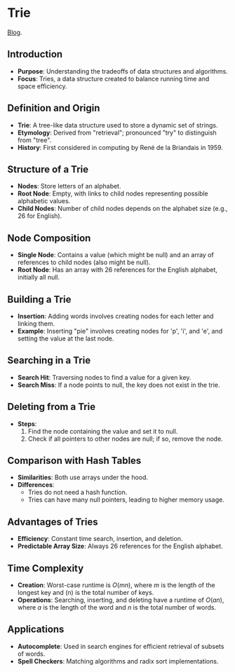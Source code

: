 # Trie

[Blog](https://medium.com/basecs/trying-to-understand-tries-3ec6bede0014).

## Introduction

- **Purpose**: Understanding the tradeoffs of data structures and algorithms.
- **Focus**: Tries, a data structure created to balance running time and space efficiency.

## Definition and Origin

- **Trie**: A tree-like data structure used to store a dynamic set of strings.
- **Etymology**: Derived from "retrieval"; pronounced "try" to distinguish from "tree".
- **History**: First considered in computing by René de la Briandais in 1959.

## Structure of a Trie

- **Nodes**: Store letters of an alphabet.
- **Root Node**: Empty, with links to child nodes representing possible alphabetic values.
- **Child Nodes**: Number of child nodes depends on the alphabet size (e.g., 26 for English).

## Node Composition

- **Single Node**: Contains a value (which might be null) and an array of references to child nodes (also might be null).
- **Root Node**: Has an array with 26 references for the English alphabet, initially all null.

## Building a Trie

- **Insertion**: Adding words involves creating nodes for each letter and linking them.
- **Example**: Inserting "pie" involves creating nodes for 'p', 'i', and 'e', and setting the value at the last node.

## Searching in a Trie

- **Search Hit**: Traversing nodes to find a value for a given key.
- **Search Miss**: If a node points to null, the key does not exist in the trie.

## Deleting from a Trie

- **Steps**: 
  1. Find the node containing the value and set it to null.
  2. Check if all pointers to other nodes are null; if so, remove the node.

## Comparison with Hash Tables

- **Similarities**: Both use arrays under the hood.
- **Differences**: 
  - Tries do not need a hash function.
  - Tries can have many null pointers, leading to higher memory usage.

## Advantages of Tries

- **Efficiency**: Constant time search, insertion, and deletion.
- **Predictable Array Size**: Always 26 references for the English alphabet.

## Time Complexity

- **Creation**: Worst-case runtime is $O(mn)$, where $m$ is the length of the longest key and \(n\) is the total number of keys.
- **Operations**: Searching, inserting, and deleting have a runtime of $O(an)$, where $a$ is the length of the word and $n$ is the total number of words.

## Applications

- **Autocomplete**: Used in search engines for efficient retrieval of subsets of words.
- **Spell Checkers**: Matching algorithms and radix sort implementations.

